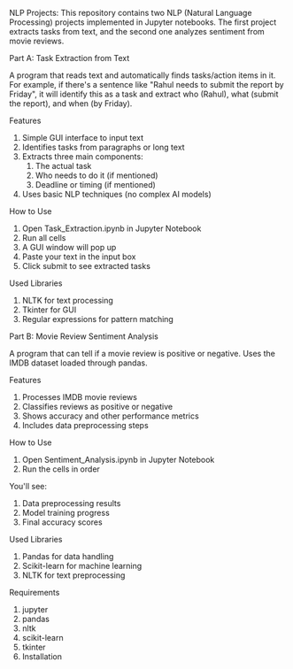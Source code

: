 NLP Projects: This repository contains two NLP (Natural Language Processing) projects implemented in Jupyter notebooks. The first project extracts tasks from text, and the second one analyzes sentiment from movie reviews.

Part A: Task Extraction from Text

A program that reads text and automatically finds tasks/action items in it. For example, if there's a sentence like "Rahul needs to submit the report by Friday", it will identify this as a task and extract who (Rahul), what (submit the report), and when (by Friday).

Features
1) Simple GUI interface to input text
2) Identifies tasks from paragraphs or long text
3) Extracts three main components:
	1) The actual task
	2) Who needs to do it (if mentioned)
	3) Deadline or timing (if mentioned)
4) Uses basic NLP techniques (no complex AI models)

How to Use
1) Open Task_Extraction.ipynb in Jupyter Notebook
2) Run all cells
3) A GUI window will pop up
4) Paste your text in the input box
5) Click submit to see extracted tasks

Used Libraries
1) NLTK for text processing
2) Tkinter for GUI
3) Regular expressions for pattern matching


Part B: Movie Review Sentiment Analysis

A program that can tell if a movie review is positive or negative. Uses the IMDB dataset loaded through pandas.

Features
1) Processes IMDB movie reviews
2) Classifies reviews as positive or negative
3) Shows accuracy and other performance metrics
4) Includes data preprocessing steps

How to Use
1) Open Sentiment_Analysis.ipynb in Jupyter Notebook
2) Run the cells in order
   
You'll see:
1) Data preprocessing results
2) Model training progress
3) Final accuracy scores
   
Used Libraries
1) Pandas for data handling
2) Scikit-learn for machine learning
3) NLTK for text preprocessing

Requirements
1) jupyter
2) pandas
3) nltk
4) scikit-learn
5) tkinter
6) Installation
